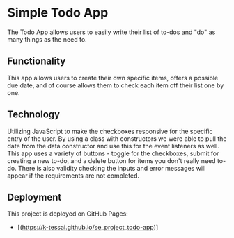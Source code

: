 # Simple Todo App

The Todo App allows users to easily write their list of to-dos and "do" as many things as the need to.

## Functionality

This app allows users to create their own specific items, offers a possible due date, and of course allows them to check each item off their list one by one.

## Technology

Utilizing JavaScript to make the checkboxes responsive for the specific entry of the user. By using a class with constructors we were able to pull the date from the data constructor and use this for the event listeners as well. This app uses a variety of buttons - toggle for the checkboxes, submit for creating a new to-do, and a delete button for items you don't really need to-do. There is also validity checking the inputs and error messages will appear if the requirements are not completed. 

## Deployment

This project is deployed on GitHub Pages:

- [(https://k-tessai.github.io/se_project_todo-app)]
